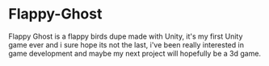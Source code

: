 # Flappy-Ghost
Flappy Ghost is a flappy birds dupe made with Unity, it's my first Unity game ever and i sure hope its not the last, i've been really interested in game development and maybe my next project will hopefully be a 3d game.
